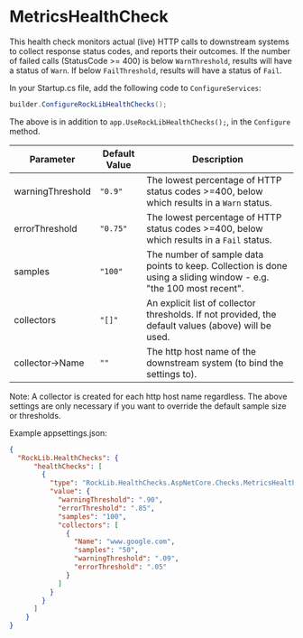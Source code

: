 ﻿---
sidebar_position: 2
sidebar_label: 'Metrics (HTTP) Health Check'
---

# MetricsHealthCheck

This health check monitors actual (live) HTTP calls to downstream systems to collect response status codes, and reports their outcomes. If the number of failed calls (StatusCode >= 400) is 
below `WarnThreshold`, results will have a status of `Warn`. If below `FailThreshold`, results will have a status of `Fail`.


In your Startup.cs file, add the following code to `ConfigureServices`:
```csharp
builder.ConfigureRockLibHealthChecks();
```
The above is in addition to `app.UseRockLibHealthChecks();`, in the `Configure` method.


Parameter          | Default Value | Description
------------------ |---------------| -----------
warningThreshold   | `"0.9"`       | The lowest percentage of HTTP status codes >=400, below which results in a `Warn` status.
errorThreshold     | `"0.75"`      | The lowest percentage of HTTP status codes >=400, below which results in a `Fail` status.
samples            | `"100"`       | The number of sample data points to keep.  Collection is done using a sliding window - e.g. "the 100 most recent".
collectors         | `"[]"`        | An explicit list of collector thresholds.  If not provided, the default values (above) will be used.
collector->Name    | `""`          | The http host name of the downstream system (to bind the settings to).

Note: A collector is created for each http host name regardless.  The above settings are only necessary if you want to override the default sample size or thresholds.


Example appsettings.json:

```json
{
  "RockLib.HealthChecks": {
      "healthChecks": [
        {
          "type": "RockLib.HealthChecks.AspNetCore.Checks.MetricsHealthCheck, RockLib.HealthChecks.AspNetCore",
          "value": {
            "warningThreshold": ".90",
            "errorThreshold": ".85",
            "samples": "100",
            "collectors": [
              {
                "Name": "www.google.com",
                "samples": "50",
                "warningThreshold": ".09",
                "errorThreshold": ".05"
              }
            ]
          }
        }
      ]
    }
}
```
